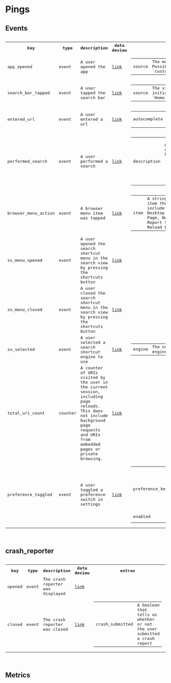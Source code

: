 # Pings

## Events

<pre>
<table style="width: 100%">
    <tr>
        <th>key</th>
        <th>type</th>
        <th>description</th>
        <th>data deview</th>
        <th>extras</th>
        <th>expires</th>
    </tr>
    <tr>
        <td>app_opened</td>
        <td>event</td>
        <td>A user opened the app</td>
        <td><a href="https://github.com/mozilla-mobile/fenix/pull/1067#issuecomment-474598673">link</a></td>
        <td>
            <table>
                <tr><td>source</td><td>The method used to open Fenix. Possible values are: `app_icon`, `custom_tab` or `link`</td></tr>
            </table>
        </td>
        <td>2020-03-01</td>
    </tr>
    <tr>
        <td>search_bar_tapped</td>
        <td>event</td>
        <td>A user tapped the search bar</td>
        <td><a href="https://github.com/mozilla-mobile/fenix/pull/1067#issuecomment-474598673">link</a></td>
        <td>
            <table>
                <tr><td>source</td><td>The view the user was on when they initiated the search (For example: `Home` or `Browser`)</td></tr>
            </table>
        </td>
        <td>2020-03-01</td>
    </tr>
    <tr>
        <td>entered_url</td>
        <td>event</td>
        <td>A user entered a url</td>
        <td><a href="https://github.com/mozilla-mobile/fenix/pull/1067#issuecomment-474598673">link</a></td>
        <td>
            <table>
                <tr><td>autocomplete</td><td>A boolean that tells us whether the URL was autofilled by an Autocomplete suggestion</td></tr>
            </table>
        </td>
        <td>2020-03-01</td>
    </tr>
    <tr>
        <td>performed_search</td>
        <td>event</td>
        <td>A user performed a search</td>
        <td><a href="https://github.com/mozilla-mobile/fenix/pull/1677">link</a></td>
        <td>
            <table>
                <tr>
                    <td>description</td>
                    <td>
                        <p>A string that tells us how the user performed the search. Possible values are:</p>
                        <ul>                    
                            <li>default.action</li>
                            <li>default.suggestion</li>
                            <li>shortcut.action</li>
                            <li>shortcut.suggestion</li>
                        </ul>
                    </td>
                </tr>
            </table>
        </td>
        <td>2020-03-01</td>
    </tr>
    <tr>
        <td>browser_menu_action</td>
        <td>event</td>
        <td>A browser menu item was tapped</td>
        <td><a href="https://github.com/mozilla-mobile/fenix/pull/1214#issue-264756708">link</a></td>
        <td>
            <table>
                <tr><td>item</td><td>A string containing the name of the item the user tapped. These items include:
Settings, Library, Help, Desktop Site toggle on/off, Find in Page, New Tab,
Private Tab, Share, Report Site Issue, Back/Forward button, Reload Button</td></tr>
            </table>
        </td>
        <td>2020-03-01</td>
    </tr>
    <tr>
        <td>ss_menu_opened</td>
        <td>event</td>
        <td>A user opened the search shortcut menu in the search view by pressing the shortcuts button</td>
        <td><a href="https://github.com/mozilla-mobile/fenix/pull/1202#issuecomment-476870449">link</a></td>
        <td></td>
        <td>2020-03-01</td>
    </tr>
    <tr>
        <td>ss_menu_closed</td>
        <td>event</td>
        <td> A user closed the search shortcut menu in the search view by pressing the shortcuts button</td>
        <td><a href="https://github.com/mozilla-mobile/fenix/pull/1202#issuecomment-476870449">link</a></td>
        <td></td>
        <td>2020-03-01</td>
    </tr>
    <tr>
        <td>ss_selected</td>
        <td>event</td>
        <td>A user selected a search shortcut engine to use</td>
        <td><a href="https://github.com/mozilla-mobile/fenix/pull/1202#issuecomment-476870449">link</a></td>
        <td>
            <table>
                <tr><td>engine</td><td>The name of the built-in search engine the user selected as a string</td></tr>
            </table>
        </td>
        <td>2020-03-01</td>
    </tr>
    <tr>
        <td>total_uri_count</td>
        <td>counter</td>
        <td>A counter of URIs visited by the user in the current session, including page reloads. This does not include background page requests and URIs from embedded pages or private browsing.</td>
        <td><a href="https://github.com/mozilla-mobile/fenix/pull/1785">link</a></td>
        <td></td>
        <td>2020-03-01</td>
    </tr>
    <tr>
        <td>preference_toggled</td>
        <td>event</td>
        <td>A user toggled a preference switch in settings</td>
        <td><a href="https://github.com/mozilla-mobile/fenix/pull/1896">link</a></td>
        <td>
            <table>
                <tr><td>preference_key</td><td>The preference key for the switch preference the user toggled. We currently track: leakcanary,
make_default_browser, show_search_suggestions, show_visited_sites_bookmarks, remote_debugging, telemetry,
tracking_protection</td>
                </tr>
                <tr><td>enabled</td><td>Whether or not the preference is <b>now</b> enabled</td></tr>
            </table>
        </td>
        <td>2020-03-01</td>
    </tr>
</table>
</pre>

## crash_reporter

<pre>
<table style="width: 100%">
    <tr>
        <th>key</th>
        <th>type</th>
        <th>description</th>
        <th>data deview</th>
        <th>extras</th>
        <th>expires</th>
    </tr>
    <tr>
        <td>opened</td>
        <td>event</td>
        <td>The crash reporter was displayed</td>
        <td><a href="https://github.com/mozilla-mobile/fenix/pull/1214#issue-264756708">link</a></td>
        <td></td>
        <td>2020-03-01</td>
    </tr>
    <tr>
        <td>closed</td>
        <td>event</td>
        <td>The crash reporter was closed</td>
        <td><a href="https://github.com/mozilla-mobile/fenix/pull/1067#issuecomment-474598673">link</a></td>
        <td>
            <table>
                <tr><td>crash_submitted</td><td>A boolean that tells us whether or not the user submitted a crash report</td></tr>
            </table>
        </td>
        <td>2020-03-01</td>
    </tr>
</table>
</pre>

## Metrics
